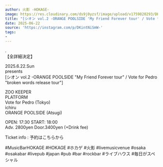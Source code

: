 ```yaml
---
author: 火影 -HOKAGE-
image: https://res.cloudinary.com/ds9j0yzsf/image/upload/v1759820293/DKintNiSmW-.jpg
title: "[シオン vol.2 -ORANGE POOLSIDE 'My Friend Forever tour' / Vote for Pedro 'broken words release tour']"
date: 2025-06-22
source: 'https://instagram.com/p/DKintNiSmW-'
tags:
- 
---
```

.<br>
【全詳細決定】

2025.6.22.Sun<br>
presents<br>
[シオン vol.2 -ORANGE POOLSIDE "My Friend Forever tour" / Vote for Pedro "broken words release tour"]

ZOO KEEPER<br>
PLATFORM<br>
Vote for Pedro (Tokyo)<br>
ichiru<br>
ORANGE POOLSIDE (Atsugi)

OPEN: 17:30 START: 18:00<br>
Adv. 2800yen Door.3400yen (+Drink fee)

Ticket info : 予約はこちらから

#MusicBarHOKAGE #HOKAGE #ホカゲ #火影 #livemusicvenue #osaka #osakabar #livepub #japan #pub #bar #rockbar #ライブハウス #毎日がスペシャル